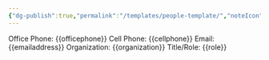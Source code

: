 ```yaml
---
{"dg-publish":true,"permalink":"/templates/people-template/","noteIcon":"","created":"2025-05-20T10:31:25.167-05:00"}
---
```


Office Phone: {{officephone}}
Cell Phone: {{cellphone}}
Email: {{emailaddress}}
Organization: {{organization}}
Title/Role: {{role}}